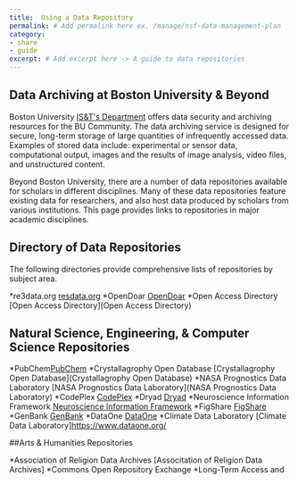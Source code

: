 ```yaml
---
title:  Using a Data Repository
permalink: # Add permalink here ex. /manage/nsf-data-management-plan
category: 
- share
- guide
excerpt: # Add excerpt here -> A guide to data repositories 
---
```


## Data Archiving at Boston University & Beyond

Boston University [IS&T's Department](http://www.bu.edu/datamanagement/resources/ist-services/) offers data security and archiving resources for the BU Community. The data archiving service is designed for secure, long-term storage of large quantities of infrequently accessed data. Examples of stored data include: experimental or sensor data, computational output, images and the results of image analysis, video files, and unstructured content.

Beyond Boston University, there are a number of data repositories available for scholars in different disciplines. Many of these data repositories feature existing data for researchers, and also host data produced by scholars from various institutions. This page provides links to repositories in major academic disciplines.

## Directory of Data Repositories

The following directories provide comprehensive lists of repositories by subject area.

*re3data.org [resdata.org](http://www.re3data.org/)
*OpenDoar [OpenDoar](http://opendoar.org/)
*Open Access Directory [Open Access Directory](Open Access Directory)

## Natural Science, Engineering, & Computer Science Repositories

*PubChem[PubChem](http://pubchem.ncbi.nlm.nih.gov/)
*Crystallagrophy Open Database [Crystallagrophy Open Database](Crystallagrophy Open Database)
*NASA Prognostics Data Laboratory [NASA Prognostics Data Laboratory](NASA Prognostics Data Laboratory)
*CodePlex [CodePlex](CodePlex)
*Dryad [Dryad](http://datadryad.org/) 
*Neuroscience Information Framework [Neuroscience Information Framework](http://www.neuinfo.org/)
*FigShare [FigShare](https://figshare.com/)
*GenBank [GenBank](http://www.ncbi.nlm.nih.gov/genbank/)
*DataOne [DataOne](https://www.dataone.org/)
*Climate Data Laboratory [Climate Data Laboratory]https://www.dataone.org/

##Arts & Humanities Repositories

*Association of Religion Data Archives [Associtation of Religion Data Archives]
*Commons Open Repository Exchange
*Long-Term Access and 

